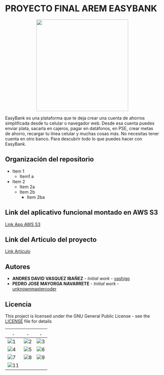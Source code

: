 # PROYECTO FINAL AREM EASYBANK

<p align="center">
 <img width="300" height="300" src="https://user-images.githubusercontent.com/26507566/49768049-e581e280-fca8-11e8-8a61-b653df5bd26f.png">
</p>

 EasyBank es una plataforma que te deja crear una cuenta de ahorros simplificada desde tu celular o navegador web. Desde esa cuenta puedes enviar plata, sacarla en cajeros, pagar en datáfonos, en PSE, crear metas de ahorro, recargar tu línea celular y muchas cosas más. No necesitas tener cuenta en otro banco. Para descubrir todo lo que puedes hacer con EasyBank.

## Organización del repositorio

* Item 1
  * Item1 a
* Item 2
  * Item 2a
  * Item 2b
    * Item 2ba

## Link del aplicativo funcional montado en AWS S3
 [Link App AWS S3](http://appeasybank.s3-website-us-west-2.amazonaws.com/lite/signup.html)
 
## Link del Articulo del proyecto
 [Link Articulo](https://docs.google.com/document/d/1FeRlfBMtiEHMyl7nXBI0excvgZAwu_5BgjrkK0MrXWI/edit?usp=sharing)
   
## Autores
 * **ANDRES DAVID VASQUEZ IBAÑEZ** - *Initial work* - [vashigo](https://github.com/vashigo)
 * **PEDRO JOSE MAYORGA NAVARRETE** - *Initial work* - [unknownmastercoder](https://github.com/unknownmastercoder)
 
## Licencia
 This project is licensed under the GNU General Public License - see the [LICENSE](LICENSE) file for details
 
. | . | .
------------ | ------------- | ------------- 
![1](https://user-images.githubusercontent.com/26507566/49767017-f4669600-fca4-11e8-8c96-d435c9a8764c.png) | ![2](https://user-images.githubusercontent.com/26507566/49767018-f4669600-fca4-11e8-928e-7208e6cdc62b.png) | ![3](https://user-images.githubusercontent.com/26507566/49767019-f4ff2c80-fca4-11e8-9460-d4f65ec827a1.png)
![4](https://user-images.githubusercontent.com/26507566/49767020-f4ff2c80-fca4-11e8-80da-18c2a4cbdc07.png) | ![5](https://user-images.githubusercontent.com/26507566/49767021-f4ff2c80-fca4-11e8-9563-1d3ca2be43da.png) | ![6](https://user-images.githubusercontent.com/26507566/49767022-f4ff2c80-fca4-11e8-819d-5cd0cf735eba.png)
![7](https://user-images.githubusercontent.com/26507566/49767024-f4ff2c80-fca4-11e8-8b77-02a5e1130b0e.png) | ![8](https://user-images.githubusercontent.com/26507566/49767025-f4ff2c80-fca4-11e8-9f2f-a332802541e9.png) | ![9](https://user-images.githubusercontent.com/26507566/49767026-f597c300-fca4-11e8-878d-5e97a0734c23.png) | ![10](https://user-images.githubusercontent.com/26507566/49767027-f597c300-fca4-11e8-8d72-430e775480e9.png)
![11](https://user-images.githubusercontent.com/26507566/49767028-f597c300-fca4-11e8-95c1-a315ab8530d3.png) | |
